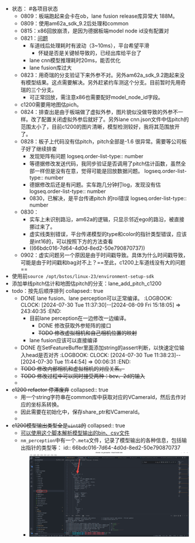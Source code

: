 - 状态： #各项目状态
	- 0809：板端跑起来会卡在ob，lane fusion release库异常大 188M。
	- 0809：使用am62a_sdk_9.2后处理和common
	- 0815：x86回放崩溃，是因为德据板端model node id没有配置对
	- 0821：[问题](https://yhikd4my59.feishu.cn/wiki/SHopw7okziqKbrkhRQkcxiOQnQh)
		- 车道线后处理耗时有波动（3~10ms），平台希望平滑
			- 怀疑是否是关键帧导致的，已经出库给平台了
		- lane cnn模型推理耗时20ms，能否优化
		- lane fusion库过大
	- 0823：用奇瑞的分支验证下来外参不对。另外am62a_sdk_9.2跑起来没有模型结果。这点需要解决。另外赶紧约车测这个分支。目前暂时先用奇瑞的三个分支。
		- 可正常回放，需注意x86也需要配好model_node_id字段。
	- c1200需要用地图估pich。
	- 0824：排查出是由于板端做了虚拟外参，图片貌似没做导致的外参不一样。改了配置关闭虚拟外参后就好了。另外lane cnn.json文件中估pitch的范围太小了，目前c1200的图片清晰，模型检测较好，我将其范围放开了。
	- 0828：板子上代码没有估pitch，pitch全部是-1.6 很异常。需要等公司板子好了继续排查
		- 发现矩阵有问题
		  logseq.order-list-type:: number
		- 等德据修改发送代码，我同步验证是否调用了pitch估计函数，虽然全部一样但是没有在意，觉得可能是回放数据问题。
		  logseq.order-list-type:: number
		- 德据修改后还是有问题。实车跑几分钟打log，发现没有估
		  logseq.order-list-type:: number
		- 0830，已解决，是平台传递pitch 的roi错误
		  logseq.order-list-type:: number
	- 0830：
		- 实车上未识别路沿，am62a的逻辑，只显示邻近ego的路沿，被直接挪过来了。
		- 虚实线类别错误，平台传递模型的type和color的指针类型错误，应该是int16的，可以按照下方的方法查看
		- ((66bdc016-7d64-4d0d-8ed2-50e790870737))
	- 0902：虚实问题另一个原因是由于时间戳导致。具体为什么时间戳导致，可能是由于时间戳和bag对不上？==至此，c1200上车道线没有大的问题==
- 使用前`source /opt/bstos/linux-23/environment-setup-sdk`
- 添加单线pitch估计和地图估pitch的分支：lane_add_pitch_c1200
- todo：按先后顺序排列
  collapsed:: true
	- DONE lane fusion、lane perception可以正常编译。
	  :LOGBOOK:
	  CLOCK: [2024-07-30 Tue 11:37:30]--[2024-08-09 Fri 15:18:05] =>  243:40:35
	  :END:
		- 目前lane perception在一边修改一边编译。
			- DONE 修改获取外参矩阵的接口
			- ~~TODO 修改虚拟相机和自己相机位置的映射~~
		- lane fusion应该可以直接编译
	- DONE 在SetFeatureBuffer里面添加string的assert判断，以快速定位输入head是否对齐
	  :LOGBOOK:
	  CLOCK: [2024-07-30 Tue 11:38:23]--[2024-07-30 Tue 11:44:54] =>  00:06:31
	  :END:
	- ~~TODO 修改内部相机和虚拟相机的对应关系。~~
	- ~~TODO 修改过程中可以同时接受两种：bev、2d的输入~~
	-
- ~~c1200 refactor 停滞废弃~~
  collapsed:: true
	- 用一个string字符串在common库中获取对应的VCameraId，然后去作对应的坐标系转换。
	- 因此需要在初始化中，保存share_ptr和VCameraId。
	-
- ~~c1200模型输出类型全是`uint8`的~~
  collapsed:: true
	- [可以使用这个脚本解析模型输出的bin、csv文件](https://yhikd4my59.feishu.cn/docx/NWhkdcwvBo7PeNxPk8dc8vLVnbb)
	- `nm_perception`中有一个`.meta`文件，记录了模型输出的各种信息，包括输出指针的类型等：
	  id:: 66bdc016-7d64-4d0d-8ed2-50e790870737
		- ![image.png](../assets/image_1725009847481_0.png)